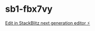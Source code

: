 # sb1-fbx7vy

[Edit in StackBlitz next generation editor ⚡️](https://stackblitz.com/~/github.com/The-SquirtleSquad/sb1-fbx7vy)